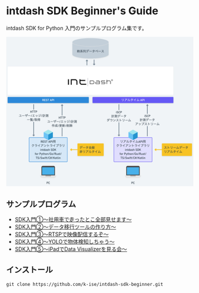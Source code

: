# intdash SDK Beginner's Guide

intdash SDK for Python 入門のサンプルプログラム集です。

![intdash SDK](./images/sdk.png)

## サンプルプログラム
- [SDK入門①〜社用車で走ったとこ全部見せます〜](./lesson1/docs/README.md) 
- [SDK入門②〜データ移行ツールの作り方〜](./lesson2/docs/README.md) 
- [SDK入門③〜RTSPで映像配信するぞ〜](./lesson3/docs/README.md)
- [SDK入門④〜YOLOで物体検知しちゃう〜](./lesson4/docs/README.md)
- [SDK入門⑤〜iPadでData Visualizerを見る会〜](./lesson5/docs/README.md)

## インストール
```
git clone https://github.com/k-ise/intdash-sdk-beginner.git
```
